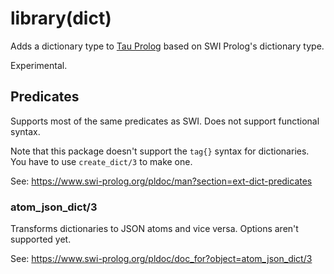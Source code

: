 # library(dict)

Adds a dictionary type to [Tau Prolog](https://github.com/tau-prolog/tau-prolog) based on SWI Prolog's dictionary type.

Experimental.

## Predicates

Supports most of the same predicates as SWI. Does not support functional syntax. 

Note that this package doesn't support the `tag{}` syntax for dictionaries. You have to use `create_dict/3` to make one.

See: https://www.swi-prolog.org/pldoc/man?section=ext-dict-predicates

### atom_json_dict/3

Transforms dictionaries to JSON atoms and vice versa. Options aren't supported yet.

See: https://www.swi-prolog.org/pldoc/doc_for?object=atom_json_dict/3